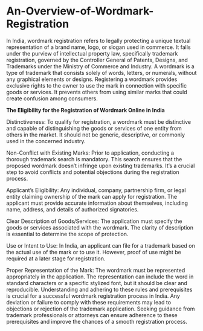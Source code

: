 # An-Overview-of-Wordmark-Registration
In India, wordmark registration refers to legally protecting a unique textual representation of a brand name, logo, or slogan used in commerce.
It falls under the purview of intellectual property law, specifically trademark registration, governed by the Controller General of Patents, Designs, and Trademarks under the Ministry of Commerce and Industry. A wordmark is a type of trademark that consists solely of words, letters, or numerals, without any graphical elements or designs. Registering a wordmark provides exclusive rights to the owner to use the mark in connection with specific goods or services. It prevents others from using similar marks that could create confusion among consumers.


**The Eligibility for the Registration of Wordmark Online in India**

Distinctiveness: To qualify for registration, a wordmark must be distinctive and capable of distinguishing the goods or services of one entity from others in the market. It should not be generic, descriptive, or commonly used in the concerned industry.

Non-Conflict with Existing Marks: Prior to application, conducting a thorough trademark search is mandatory. This search ensures that the proposed wordmark doesn’t infringe upon existing trademarks. It’s a crucial step to avoid conflicts and potential objections during the registration process.

Applicant’s Eligibility: Any individual, company, partnership firm, or legal entity claiming ownership of the mark can apply for registration. The applicant must provide accurate information about themselves, including name, address, and details of authorized signatories.

Clear Description of Goods/Services: The application must specify the goods or services associated with the wordmark. The clarity of description is essential to determine the scope of protection.

Use or Intent to Use: In India, an applicant can file for a trademark based on the actual use of the mark or to use it. However, proof of use might be required at a later stage for registration.

Proper Representation of the Mark: The wordmark must be represented appropriately in the application. The representation can include the word in standard characters or a specific stylized font, but it should be clear and reproducible.
Understanding and adhering to these rules and prerequisites is crucial for a successful wordmark registration process in India. Any deviation or failure to comply with these requirements may lead to objections or rejection of the trademark application. Seeking guidance from trademark professionals or attorneys can ensure adherence to these prerequisites and improve the chances of a smooth registration process.
